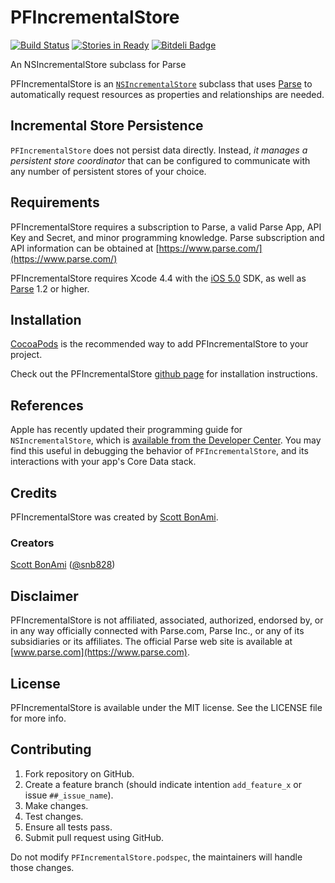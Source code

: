 PFIncrementalStore
==================

[![Build Status](https://travis-ci.org/sbonami/PFIncrementalStore.png?branch=master)](https://travis-ci.org/sbonami/PFIncrementalStore)
[![Stories in Ready](https://badge.waffle.io/sbonami/PFIncrementalStore.png?label=ready)](https://waffle.io/sbonami/PFIncrementalStore)
[![Bitdeli Badge](https://d2weczhvl823v0.cloudfront.net/sbonami/pfincrementalstore/trend.png)](https://bitdeli.com/free "Bitdeli Badge")

An NSIncrementalStore subclass for Parse

PFIncrementalStore is an
[`NSIncrementalStore`](http://nshipster.com/nsincrementalstore/)
subclass that uses
[Parse](https://www.parse.com) to
automatically request resources as properties and relationships are
needed.

## Incremental Store Persistence

`PFIncrementalStore` does not persist data directly. Instead, _it
manages a persistent store coordinator_ that can be configured to
communicate with any number of persistent stores of your choice.

## Requirements

PFIncrementalStore requires a subscription to Parse, a valid Parse App, API
Key and Secret, and minor programming knowledge. Parse subscription and
API information can be obtained at
[https://www.parse.com/](https://www.parse.com/)

PFIncrementalStore requires Xcode 4.4 with the [iOS
5.0](http://developer.apple.com/library/ios/#releasenotes/General/WhatsNewIniPhoneOS/Articles/iOS5.html)
SDK, as well as [Parse](https://www.parse.com/downloads/ios/parse-library/latest) 1.2 or
higher.

## Installation

[CocoaPods](http://cocoapods.org) is the recommended way to add
PFIncrementalStore to your project.

Check out the PFIncrementalStore [github page](http://sbonami.github.io/PFIncrementalStore/) for installation instructions.

## References

Apple has recently updated their programming guide for
`NSIncrementalStore`, which is [available from the Developer
Center](https://developer.apple.com/library/prerelease/ios/documentation/DataManagement/Conceptual/IncrementalStorePG/ImplementationStrategy/ImplementationStrategy.html).
You may find this useful in debugging the behavior of
`PFIncrementalStore`, and its interactions with your app's Core Data
stack.

## Credits

PFIncrementalStore was created by [Scott
BonAmi](https://github.com/sbonami/).

### Creators

[Scott BonAmi](http://github.com/sbonami)  ([@snb828](https://twitter.com/snb828))

## Disclaimer

PFIncrementalStore is not affiliated, associated, authorized,
endorsed by, or in any way officially connected with Parse.com,
Parse Inc., or any of its subsidiaries or its affiliates. The
official Parse web site is available at [www.parse.com](https://www.parse.com). 

## License

PFIncrementalStore is available under the MIT license.
See the LICENSE file for more info.

## Contributing

1. Fork repository on GitHub.
1. Create a feature branch (should indicate intention `add_feature_x` or issue `##_issue_name`).
1. Make changes.
1. Test changes.
1. Ensure all tests pass.
1. Submit pull request using GitHub.

Do not modify `PFIncrementalStore.podspec`, the maintainers will handle those changes.
